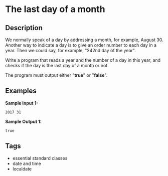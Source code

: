 # The last day of a month

## Description
We normally speak of a day by addressing a month, for example, August 30. Another way to indicate a day is to give an order number to each day in a year. Then we could say, for example, "242nd day of the year".

Write a program that reads a year and the number of a day in this year, and checks if the day is the last day of a month or not.

The program must output either "**true**" or "**false**".

## Examples
**Sample Input 1:**
```console
2017 31
```

**Sample Output 1:**
```console
true
```

## Tags
- essential standard classes
- date and time
- localdate
